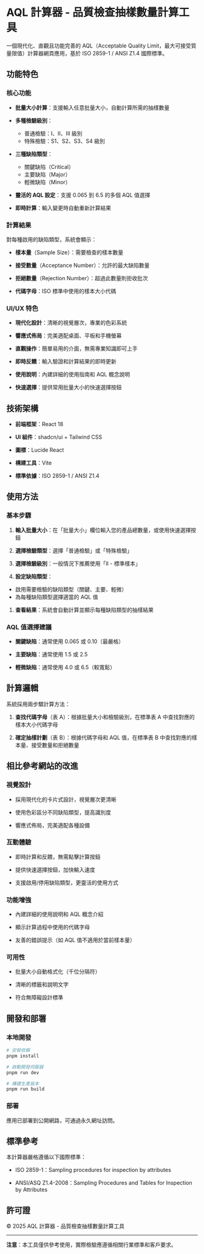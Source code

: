 # AQL 計算器 - 品質檢查抽樣數量計算工具

一個現代化、直觀且功能完善的 AQL（Acceptable Quality Limit，最大可接受質量限值）計算器網頁應用，基於 ISO 2859-1 / ANSI Z1.4 國際標準。

## 功能特色

### 核心功能

- **批量大小計算**：支援輸入任意批量大小，自動計算所需的抽樣數量

- **多種檢驗級別**：
  - 普通檢驗：I、II、III 級別
  - 特殊檢驗：S1、S2、S3、S4 級別

- **三種缺陷類型**：
  - 關鍵缺陷（Critical）
  - 主要缺陷（Major）
  - 輕微缺陷（Minor）

- **靈活的 AQL 設定**：支援 0.065 到 6.5 的多個 AQL 值選擇

- **即時計算**：輸入變更時自動重新計算結果

### 計算結果

對每種啟用的缺陷類型，系統會顯示：

- **樣本量**（Sample Size）：需要檢查的樣本數量

- **接受數量**（Acceptance Number）：允許的最大缺陷數量

- **拒絕數量**（Rejection Number）：超過此數量則拒收批次

- **代碼字母**：ISO 標準中使用的樣本大小代碼

### UI/UX 特色

- **現代化設計**：清晰的視覺層次，專業的色彩系統

- **響應式佈局**：完美適配桌面、平板和手機螢幕

- **直觀操作**：簡單易用的介面，無需專業知識即可上手

- **即時反饋**：輸入驗證和計算結果的即時更新

- **使用說明**：內建詳細的使用指南和 AQL 概念說明

- **快速選擇**：提供常用批量大小的快速選擇按鈕

## 技術架構

- **前端框架**：React 18

- **UI 組件**：shadcn/ui + Tailwind CSS

- **圖標**：Lucide React

- **構建工具**：Vite

- **標準依據**：ISO 2859-1 / ANSI Z1.4

## 使用方法

### 基本步驟

1. **輸入批量大小**：在「批量大小」欄位輸入您的產品總數量，或使用快速選擇按鈕

1. **選擇檢驗類型**：選擇「普通檢驗」或「特殊檢驗」

1. **選擇檢驗級別**：一般情況下推薦使用「II - 標準樣本」

1. **設定缺陷類型**：
  - 啟用需要檢驗的缺陷類型（關鍵、主要、輕微）
  - 為每種缺陷類型選擇適當的 AQL 值

1. **查看結果**：系統會自動計算並顯示每種缺陷類型的抽樣結果

### AQL 值選擇建議

- **關鍵缺陷**：通常使用 0.065 或 0.10（最嚴格）

- **主要缺陷**：通常使用 1.5 或 2.5

- **輕微缺陷**：通常使用 4.0 或 6.5（較寬鬆）

## 計算邏輯

系統採用兩步驟計算方法：

1. **查找代碼字母**（表 A）：根據批量大小和檢驗級別，在標準表 A 中查找對應的樣本大小代碼字母

1. **確定抽樣計劃**（表 B）：根據代碼字母和 AQL 值，在標準表 B 中查找對應的樣本量、接受數量和拒絕數量

## 相比參考網站的改進

### 視覺設計

- 採用現代化的卡片式設計，視覺層次更清晰

- 使用色彩區分不同缺陷類型，提高識別度

- 響應式佈局，完美適配各種設備

### 互動體驗

- 即時計算和反饋，無需點擊計算按鈕

- 提供快速選擇按鈕，加快輸入速度

- 支援啟用/停用缺陷類型，更靈活的使用方式

### 功能增強

- 內建詳細的使用說明和 AQL 概念介紹

- 顯示計算過程中使用的代碼字母

- 友善的錯誤提示（如 AQL 值不適用於當前樣本量）

### 可用性

- 批量大小自動格式化（千位分隔符）

- 清晰的標籤和說明文字

- 符合無障礙設計標準

## 開發和部署

### 本地開發

```bash
# 安裝依賴
pnpm install

# 啟動開發伺服器
pnpm run dev

# 構建生產版本
pnpm run build
```

### 部署

應用已部署到公開網路，可通過永久網址訪問。

## 標準參考

本計算器嚴格遵循以下國際標準：

- ISO 2859-1：Sampling procedures for inspection by attributes

- ANSI/ASQ Z1.4-2008：Sampling Procedures and Tables for Inspection by Attributes

## 許可證

© 2025 AQL 計算器 - 品質檢查抽樣數量計算工具

---

**注意**：本工具僅供參考使用，實際檢驗應遵循相關行業標準和客戶要求。

